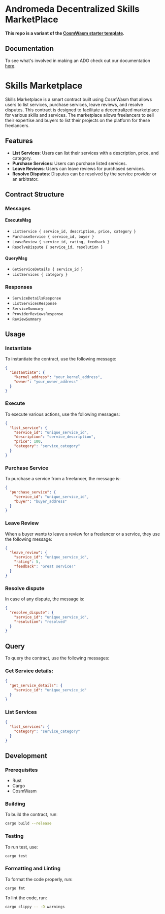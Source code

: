 # Andromeda Decentralized Skills MarketPlace

**This repo is a variant of the [CosmWasm starter template](https://github.com/CosmWasm/cw-template).**

## Documentation

To see what's involved in making an ADO check out our documentation [here](https://docs.andromedaprotocol.io/andromeda/creating-an-ado/getting-started).

# Skills Marketplace

Skills Marketplace is a smart contract built using CosmWasm that allows users to list services, purchase services, leave reviews, and resolve disputes. This contract is designed to facilitate a decentralized marketplace for various skills and services. The marketplace allows freelancers to sell their expertise and buyers to list their projects on the platform for these freelancers. 

## Features

- **List Services**: Users can list their services with a description, price, and category.
- **Purchase Services**: Users can purchase listed services.
- **Leave Reviews**: Users can leave reviews for purchased services.
- **Resolve Disputes**: Disputes can be resolved by the service provider or an arbitrator.

## Contract Structure

### Messages

#### ExecuteMsg

- `ListService { service_id, description, price, category }`
- `PurchaseService { service_id, buyer }`
- `LeaveReview { service_id, rating, feedback }`
- `ResolveDispute { service_id, resolution }`

#### QueryMsg

- `GetServiceDetails { service_id }`
- `ListServices { category }`

### Responses

- `ServiceDetailsResponse`
- `ListServicesResponse`
- `ServiceSummary`
- `ProviderReviewsResponse`
- `ReviewSummary`

## Usage

### Instantiate

To instantiate the contract, use the following message:

```json
{
  "instantiate": {
    "kernel_address": "your_kernel_address",
    "owner": "your_owner_address"
  }
}
```

### Execute 

To execute various actions, use the following messages:

```json
{
  "list_service": {
    "service_id": "unique_service_id",
    "description": "service_description",
    "price": 100,
    "category": "service_category"
  }
}
```

### Purchase Service 

To purchase a service from a freelancer, the message is:

```json
{
  "purchase_service": {
    "service_id": "unique_service_id",
    "buyer": "buyer_address"
  }
}
```

### Leave Review

When a buyer wants to leave a review for a freelancer or a service, they use the following message:

```json
{
  "leave_review": {
    "service_id": "unique_service_id",
    "rating": 5,
    "feedback": "Great service!"
  }
}
```

### Resolve dispute

In case of any dispute, the message is:

```json
{
  "resolve_dispute": {
    "service_id": "unique_service_id",
    "resolution": "resolved"
  }
}
```


## Query 

To query the contract, use the following messages:

### Get Service details:

```json 
{
  "get_service_details": {
    "service_id": "unique_service_id"
  }
}
```

### List Services

```json
{
  "list_services": {
    "category": "service_category"
  }
}
```

## Development 

### Prerequisites 

- Rust
- Cargo 
- CosmWasm

### Building 

To build the contract, run: 

```sh
cargo build --release
```

### Testing 

To run test, use:

```sh
cargo test
```

### Formatting and Linting

To format the code properly, run:

```sh
cargo fmt
```

To lint the code, run:

```sh
cargo clippy -- -D warnings
```